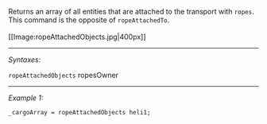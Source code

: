 Returns an array of all entities that are attached to the transport with `ropes`. This command is the opposite of `ropeAttachedTo`.<br><br>
[[Image:ropeAttachedObjects.jpg|400px]]


---
*Syntaxes:*

`ropeAttachedObjects` ropesOwner

---
*Example 1:*

```sqf
_cargoArray = ropeAttachedObjects heli1;
```
